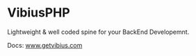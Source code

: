 VibiusPHP
=========

Lightweight & well coded spine for your BackEnd Developemnt.

Docs:
www.getvibius.com
